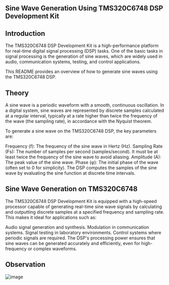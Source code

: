 ## Sine Wave Generation Using TMS320C6748 DSP Development Kit
## Introduction
The TMS320C6748 DSP Development Kit is a high-performance platform for real-time digital signal processing (DSP) tasks. One of the basic tasks in signal processing is the generation of sine waves, which are widely used in audio, communication systems, testing, and control applications.

This README provides an overview of how to generate sine waves using the TMS320C6748 DSP.

## Theory
A sine wave is a periodic waveform with a smooth, continuous oscillation. In a digital system, sine waves are represented by discrete samples calculated at a regular interval, typically at a rate higher than twice the frequency of the wave (the sampling rate), in accordance with the Nyquist theorem.

To generate a sine wave on the TMS320C6748 DSP, the key parameters are:

Frequency (f): The frequency of the sine wave in Hertz (Hz).
Sampling Rate (Fs): The number of samples per second (samples/second). It must be at least twice the frequency of the sine wave to avoid aliasing.
Amplitude (A): The peak value of the sine wave.
Phase (φ): The initial phase of the wave (often set to 0 for simplicity).
The DSP computes the samples of the sine wave by evaluating the sine function at discrete time intervals.

## Sine Wave Generation on TMS320C6748
The TMS320C6748 DSP Development Kit is equipped with a high-speed processor capable of generating real-time sine wave signals by calculating and outputting discrete samples at a specified frequency and sampling rate. This makes it ideal for applications such as:

Audio signal generation and synthesis.
Modulation in communication systems.
Signal testing in laboratory environments.
Control systems where periodic signals are required.
The DSP's processing power ensures that sine waves can be generated accurately and efficiently, even for high-frequency or complex waveforms.

## Observation
![image](https://github.com/user-attachments/assets/233f9d52-1bcb-4a63-9780-79bdf2f03a6a)
